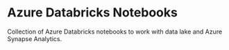 # Azure Databricks Notebooks
Collection of Azure Databricks notebooks to work with data lake and Azure Synapse Analytics.
